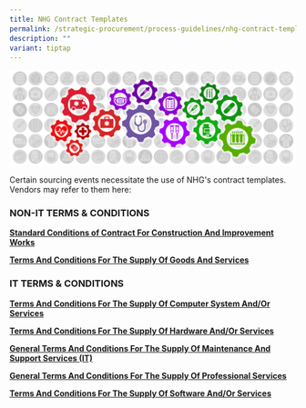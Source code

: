 ```yaml
---
title: NHG Contract Templates
permalink: /strategic-procurement/process-guidelines/nhg-contract-templates/
description: ""
variant: tiptap
---
```

![](/images/alps_sourcing_events_process_guidelines_1920x640_clear.png)

Certain sourcing events necessitate the use of NHG's contract templates. Vendors may refer to them here:

### NON-IT TERMS & CONDITIONS

**[Standard Conditions of Contract For Construction And Improvement Works](/files/Contract%20Directory/NHG%20TEMPLATES/nhg_scc_1_12102022_v_1_6_construction_and_improvement_works.pdf)**

**[Terms And Conditions For The Supply Of Goods And Services](/files/Contract%20Directory/NHG%20TEMPLATES/nhg_scc_3_21022023_v_1_9_goods_and_services.pdf)**

### IT TERMS & CONDITIONS

**[Terms And Conditions For The Supply Of Computer System And/Or Services](/files/Contract%20Directory/NHG%20TEMPLATES/nhg_scc_6_itrfp_system_acquisition.pdf)**

**[Terms And Conditions For The Supply Of Hardware And/Or Services](/files/Contract%20Directory/NHG%20TEMPLATES/nhg_scc_6_itrfp_hardware_acquisition.pdf)**

**[General Terms And Conditions For The Supply Of Maintenance And Support Services (IT)](/files/Contract%20Directory/NHG%20TEMPLATES/nhg_scc_6_itrfp_maintenance_services.pdf)**

**[General Terms And Conditions For The Supply Of Professional Services](/files/Contract%20Directory/NHG%20TEMPLATES/nhg_scc_6_itrfp_professional_services.pdf)**

**[Terms And Conditions For The Supply Of Software And/Or Services](/files/Contract%20Directory/NHG%20TEMPLATES/nhg_scc_6_itrfp_software_acquisition.pdf)**